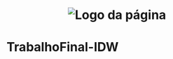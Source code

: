 <h1 align="center">
    <img alt="Logo da página" title="#LogoPetStore" src="./assets/.png" />
</h1>

# TrabalhoFinal-IDW
